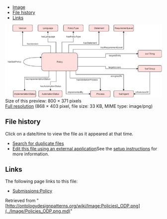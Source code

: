 * [Image](../Image/Policies_ODP.png.md#file)
* [File history](../Image/Policies_ODP.png.md#filehistory)
* [Links](../Image/Policies_ODP.png.md#filelinks)

[![Image:Policies ODP.png](../images/thumb/8/8b/Policies_ODP.png/800px-Policies_ODP.png)](../images/8/8b/Policies_ODP.png)  
Size of this preview: 800 × 371 pixels  
[Full resolution](../images/8/8b/Policies_ODP.png)‎ (868 × 403 pixel, file size: 33 KB, MIME type: image/png)

## File history

Click on a date/time to view the file as it appeared at that time.



  
* [Search for duplicate files](http://ontologydesignpatterns.org/wiki/Special:FileDuplicateSearch/Policies_ODP.png "Special:FileDuplicateSearch/Policies ODP.png")
* [Edit this file using an external application](http://ontologydesignpatterns.org/wiki/index.php?title=Image:Policies_ODP.png&action=edit&externaledit=true&mode=file "Image:Policies ODP.png")See the [setup instructions](http://www.mediawiki.org/wiki/Manual:External_editors "http://www.mediawiki.org/wiki/Manual:External_editors") for more information.

## Links



The following page links to this file:


* [Submissions:Policy](../Submissions/Policy.md "Submissions:Policy")


Retrieved from "[http://ontologydesignpatterns.org/wiki/Image:Policies\_ODP.png](../Image/Policies_ODP.png.md)"